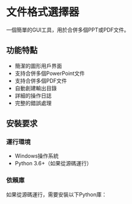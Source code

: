 # 文件格式選擇器

一個簡單的GUI工具，用於合併多個PPT或PDF文件。

## 功能特點

- 簡潔的圖形用戶界面
- 支持合併多個PowerPoint文件
- 支持合併多個PDF文件
- 自動創建輸出目錄
- 詳細的操作日誌
- 完整的錯誤處理

## 安裝要求

### 運行環境

- Windows操作系統
- Python 3.6+（如果從源碼運行）

### 依賴庫

如果從源碼運行，需要安裝以下Python庫： 